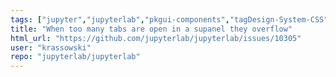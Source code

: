 ```yaml
---
tags: ["jupyter","jupyterlab","pkgui-components","tagDesign-System-CSS"]
title: "When too many tabs are open in a supanel they overflow"
html_url: "https://github.com/jupyterlab/jupyterlab/issues/10305"
user: "krassowski"
repo: "jupyterlab/jupyterlab"
---
```


